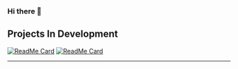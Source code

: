 ### Hi there 👋

<!--
**LD31D/LD31D** is a ✨ _special_ ✨ repository because its `README.md` (this file) appears on your GitHub profile.

Here are some ideas to get you started:

- 🔭 I’m currently working on ...
- 🌱 I’m currently learning ...
- 👯 I’m looking to collaborate on ...
- 🤔 I’m looking for help with ...
- 💬 Ask me about ...
- 📫 How to reach me: ...
- 😄 Pronouns: ...
- ⚡ Fun fact: ...
-->

## Projects In Development
  
  [![ReadMe Card](https://github-readme-stats.vercel.app/api/pin/?username=LD31D&repo=teaching_bot&theme=radical)](https://github.com/LD31D/teaching_bot)
  [![ReadMe Card](https://github-readme-stats.vercel.app/api/pin/?username=LD31D&repo=planfix_py&theme=radical)](https://github.com/LD31D/planfix_py)
  
---
